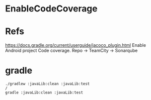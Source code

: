 # EnableCodeCoverage

# Refs
https://docs.gradle.org/current/userguide/jacoco_plugin.html
Enable Android project Code coverage. Repo -> TeamCity -> Sonarqube


# gradle
```
./gradlew :javaLib:clean :javaLib:test
/
gradle :javaLib:clean :javaLib:test
```
